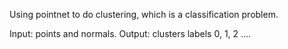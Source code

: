 Using pointnet to do clustering, which is a classification problem.

Input: points and normals.
Output: clusters labels 0, 1, 2 ....